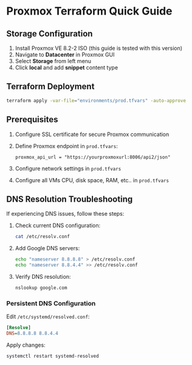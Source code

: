 # Proxmox Terraform Quick Guide

## Storage Configuration
1. Install Proxmox VE 8.2-2 ISO (this guide is tested with this version)
2. Navigate to **Datacenter** in Proxmox GUI
3. Select **Storage** from left menu
4. Click **local** and add **snippet** content type

## Terraform Deployment
```sh
terraform apply -var-file="environments/prod.tfvars" -auto-approve
```

## Prerequisites
1. Configure SSL certificate for secure Proxmox communication
2. Define Proxmox endpoint in `prod.tfvars`:
    ```
    proxmox_api_url = "https://yourproxmoxurl:8006/api2/json"
    ```
3. Configure network settings in `prod.tfvars`

4. Configure all VMs CPU, disk space, RAM, etc.. in `prod.tfvars`  

## DNS Resolution Troubleshooting
If experiencing DNS issues, follow these steps:

1. Check current DNS configuration:
    ```sh
    cat /etc/resolv.conf
    ```

2. Add Google DNS servers:
    ```sh
    echo "nameserver 8.8.8.8" > /etc/resolv.conf
    echo "nameserver 8.8.4.4" >> /etc/resolv.conf
    ```

3. Verify DNS resolution:
    ```sh
    nslookup google.com
    ```

### Persistent DNS Configuration
Edit `/etc/systemd/resolved.conf`:
```ini
[Resolve]
DNS=8.8.8.8 8.8.4.4
```

Apply changes:
```sh
systemctl restart systemd-resolved
```